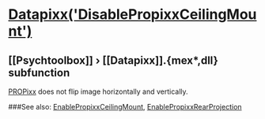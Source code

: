 # [Datapixx('DisablePropixxCeilingMount')](Datapixx-DisablePropixxCeilingMount) 
## [[Psychtoolbox]] &#8250; [[Datapixx]].{mex*,dll} subfunction


[PROPixx](PROPixx) does not flip image horizontally and vertically.  
  


###See also:
[EnablePropixxCeilingMount](Datapixx-EnablePropixxCeilingMount), [EnablePropixxRearProjection](Datapixx-EnablePropixxRearProjection)
